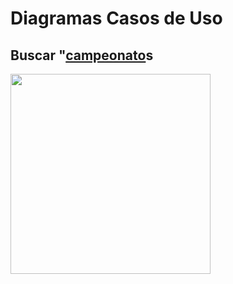 # Diagramas Casos de Uso

## Buscar "<a href="../../lexico/#campeonato">campeonato</a>s
<div class="toolgrid">
	<div>
        <img height="320px" src="../imagens/buscar_campeonato.png"> 
    </div>
</div>